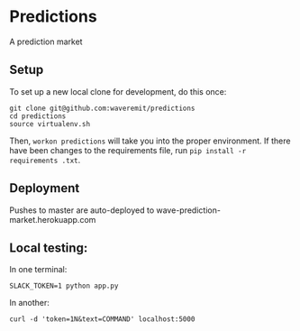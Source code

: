 # Predictions

A prediction market

## Setup

To set up a new local clone for development, do this once:

    git clone git@github.com:waveremit/predictions
    cd predictions
    source virtualenv.sh

Then, `workon predictions` will take you into the proper environment. If there
have been changes to the requirements file, run `pip install -r requirements
.txt`.

## Deployment

Pushes to master are auto-deployed to wave-prediction-market.herokuapp.com

## Local testing:

In one terminal:

    SLACK_TOKEN=1 python app.py

In another:

    curl -d 'token=1N&text=COMMAND' localhost:5000
